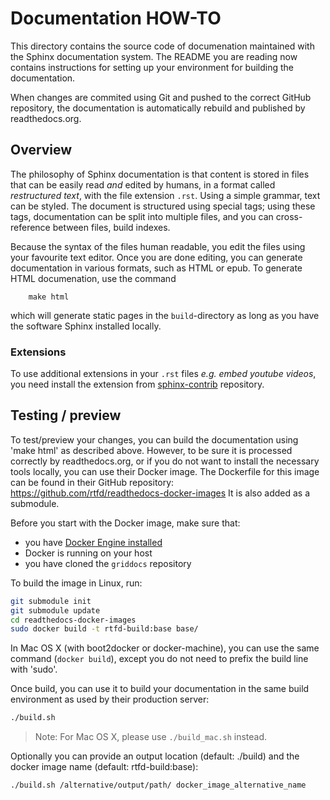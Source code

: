 # Documentation HOW-TO

This directory contains the source code of documenation maintained with
the Sphinx documentation system. The README you are reading now contains
instructions for setting up your environment for building the
documentation.

When changes are commited using Git and pushed to the correct GitHub repository,
the documentation is automatically rebuild and published by readthedocs.org.

## Overview

The philosophy of Sphinx documentation is that content is stored in files
that can be easily read *and* edited by humans, in a format called
*restructured text*, with the file extension ```.rst```. Using a simple
grammar, text can be styled. The document is structured using special
tags; using these tags, documentation can be split into multiple files,
and you can cross-reference between files, build indexes. 

Because the syntax of the files human readable, you edit the files using
your favourite text editor. Once you are done editing, you can generate
documentation in various formats, such as HTML or epub. To generate HTML
documenation, use the command
```
    make html
```
which will generate static pages in the ```build```-directory as long as you have the
software Sphinx installed locally.

### Extensions

To use additional extensions in your ```.rst``` files _e.g. embed youtube videos_, 
you need install the extension from [sphinx-contrib](http://sphinx-doc.org/develop.html) 
repository.  

## Testing / preview

To test/preview your changes, you can build the documentation using 'make html'
as described above. However, to be sure it is processed correctly by
readthedocs.org, or if you do not want to install the necessary tools locally,
you can use their Docker image. The Dockerfile for this image can be found in
their GitHub repository: https://github.com/rtfd/readthedocs-docker-images
It is also added as a submodule. 

Before you start with the Docker image, make sure that:
* you have [Docker Engine installed](https://docs.docker.com/engine/installation/) 
* Docker is running on your host
* you have cloned the `griddocs` repository

To build the image in Linux, run:

```bash
git submodule init
git submodule update
cd readthedocs-docker-images
sudo docker build -t rtfd-build:base base/
```

In Mac OS X (with boot2docker or docker-machine), you can use the same
command (`docker build`), except you do not need to prefix the build line with 'sudo'.

Once build, you can use it to build your documentation in the same build
environment as used by their production server:

```bash
./build.sh
```

> Note:  For Mac OS X, please use `./build_mac.sh` instead.


Optionally you can provide an output location (default: ./build) and the docker
image name (default: rtfd-build:base):

```bash
./build.sh /alternative/output/path/ docker_image_alternative_name
```

